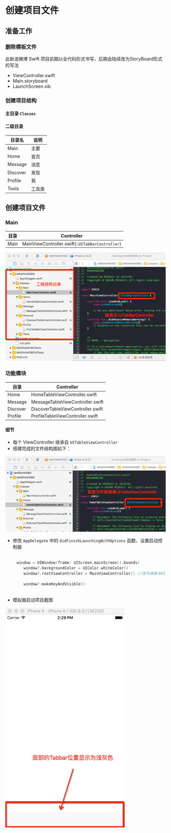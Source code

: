 # 创建项目文件

## 准备工作

### 删除模板文件
此新浪微博 Swift 项目前期以全代码形式书写，后期会陆续改为StoryBoard形式的写法

* ViewController.swift
* Main.storyboard
* LaunchScreen.xib



### 创建项目结构

#### 主目录 `Classes`

#### 二级目录
 

 目录名 | 说明 
 ----- | -----
 Main | 主要 
 Home | 首页 
 Message | 消息 
 Discover | 发现 
 Profile | 我 
 Tools | 工具类 

## 创建项目文件

### Main

| 目录 | Controller |
| ------ | ------ |
| Main | MainViewController.swift(`:UITabBarController`) |


![image](images/CreateProject/目录结构1.png)


### 功能模块

| 目录 | Controller |
| ------ | ------ |
| Home | HomeTableViewController.swift |
| Message | MessageTableViewController.swift |
| Discover | DiscoverTableViewController.swift |
| Profile | ProfileTableViewController.swift |

#### 细节

* 每个 ViewController 继承自 `UITableViewController`
* 搭建完成的文件结构图如下：

![image](images/CreateProject/目录结构2.png)

 

* 修改 `AppDelegate` 中的 `didFinishLaunchingWithOptions` 函数，设置启动控制器

```swift     

     window = UIWindow(frame: UIScreen.mainScreen().bounds)
        window?.backgroundColor = UIColor.whiteColor()
        window?.rootViewController = MainViewController() //改为继承与UITabBarController的MainViewController
        
        window?.makeKeyAndVisible()
 
```
* 模拟器启动项目截图

![image](images/CreateProject/创建工程-模拟器.png)

